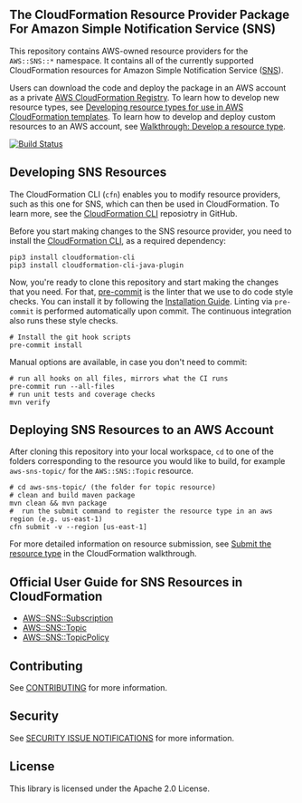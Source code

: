 ## The CloudFormation Resource Provider Package For Amazon Simple Notification Service (SNS)

This repository contains AWS-owned resource providers for the `AWS::SNS::*` namespace. It contains all of the currently supported CloudFormation resources for Amazon Simple Notification Service ([SNS](https://aws.amazon.com/sns/)).

Users can download the code and deploy the package in an AWS account as a private [AWS CloudFormation Registry](https://docs.aws.amazon.com/AWSCloudFormation/latest/UserGuide/registry.html). To learn how to develop new resource types, see [Developing resource types for use in AWS CloudFormation templates](https://docs.aws.amazon.com/cloudformation-cli/latest/userguide/resource-type-develop.html). To learn how to develop and deploy custom resources to an AWS account, see [Walkthrough: Develop a resource type](https://docs.aws.amazon.com/cloudformation-cli/latest/userguide/resource-type-walkthrough.html).


[![Build Status](https://travis-ci.com/aws-cloudformation/aws-cloudformation-resource-providers-sns.svg?branch=master)](https://travis-ci.com/aws-cloudformation/aws-cloudformation-resource-providers-sns)

Developing SNS Resources
------------------------

The CloudFormation CLI (`cfn`) enables you to modify resource providers, such as this one for SNS, which can then be used in CloudFormation. To learn more, see the [CloudFormation CLI](https://github.com/aws-cloudformation/aws-cloudformation-rpdk) reposiotry in GitHub.

Before you start making changes to the SNS resource provider, you need to install the [CloudFormation CLI](https://github.com/aws-cloudformation/aws-cloudformation-rpdk), as a required dependency:

```shell
pip3 install cloudformation-cli
pip3 install cloudformation-cli-java-plugin
```

Now, you're ready to clone this repository and start making the changes that you need. For that, [pre-commit](https://pre-commit.com/) is the linter that we use to do code style checks. You can install it by following the [Installation Guide](https://pre-commit.com/#install). Linting via `pre-commit` is performed automatically upon commit. The continuous integration also runs these style checks.

```shell
# Install the git hook scripts
pre-commit install
```

Manual options are available, in case you don't need to commit:

```shell
# run all hooks on all files, mirrors what the CI runs
pre-commit run --all-files
# run unit tests and coverage checks
mvn verify
```

Deploying SNS Resources to an AWS Account
-----------------------------------------

After cloning this repository into your local workspace, `cd` to one of the folders corresponding to the resource you would like to build, for example `aws-sns-topic/` for the `AWS::SNS::Topic` resource.

```shell
# cd aws-sns-topic/ (the folder for topic resource)
# clean and build maven package
mvn clean && mvn package
#  run the submit command to register the resource type in an aws region (e.g. us-east-1)
cfn submit -v --region [us-east-1]
```

For more detailed information on resource submission, see [Submit the resource type](https://docs.aws.amazon.com/cloudformation-cli/latest/userguide/resource-type-walkthrough.html#resource-type-walkthrough-submit) in the CloudFormation walkthrough.

Official User Guide for SNS Resources in CloudFormation
-------------------------------------------------------

- [AWS::SNS::Subscription](https://docs.aws.amazon.com/AWSCloudFormation/latest/UserGuide/aws-resource-sns-subscription.html)
- [AWS::SNS::Topic](https://docs.aws.amazon.com/AWSCloudFormation/latest/UserGuide/aws-properties-sns-topic.html)
- [AWS::SNS::TopicPolicy](https://docs.aws.amazon.com/AWSCloudFormation/latest/UserGuide/aws-properties-sns-policy.html)

## Contributing

See [CONTRIBUTING](CONTRIBUTING.md) for more information.

## Security

See [SECURITY ISSUE NOTIFICATIONS](CONTRIBUTING.md#security-issue-notifications) for more information.

## License

This library is licensed under the Apache 2.0 License.
